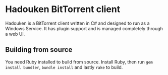 Hadouken BitTorrent client
==========================

Hadouken is a BitTorrent client written in C# and designed to run as a Windows Service. It has plugin support and is managed completely through a web UI.

Building from source
--------------------
You need Ruby installed to build from source. Install Ruby, then run `gem install bundler`, `bundle install` and lastly `rake` to build.